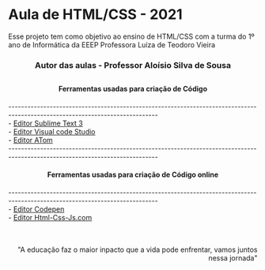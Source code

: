 <h1>Aula de HTML/CSS - 2021</h3>

Esse projeto tem como objetivo ao ensino de HTML/CSS com a turma do 1º ano de Informática da EEEP Professora Luíza de Teodoro Vieira
<h3 align="center">Autor das aulas - Professor Aloísio Silva de Sousa</h3>

##
<h4 align="center">Ferramentas usadas para criação de Código</h4>
-----------------------------------------------------------------------------------------------------------------------------
<div>
 - <a href="https://www.sublimetext.com/3">Editor Sublime Text 3</a> <br>
 - <a href="https://code.visualstudio.com/download">Editor Visual code Studio</a> <br>
 - <a href="https://atom.br.uptodown.com/windows">Editor ATom</a>
</div>
<div>
  -----------------------------------------------------------------------------------------------------------------------------
  <h4 align="center">Ferramentas usadas para criação de Código online</h4>
  -----------------------------------------------------------------------------------------------------------------------------
  <br>
  - <a href="https://codepen.io/">Editor Codepen</a> <br>
  - <a href="https://html-css-js.com/">Editor Html-Css-Js.com</a> <br>
</div>
 <br>
 <br>
<p align="right">"A educação faz o maior inpacto que a vida pode enfrentar, vamos juntos nessa jornada"</p>

